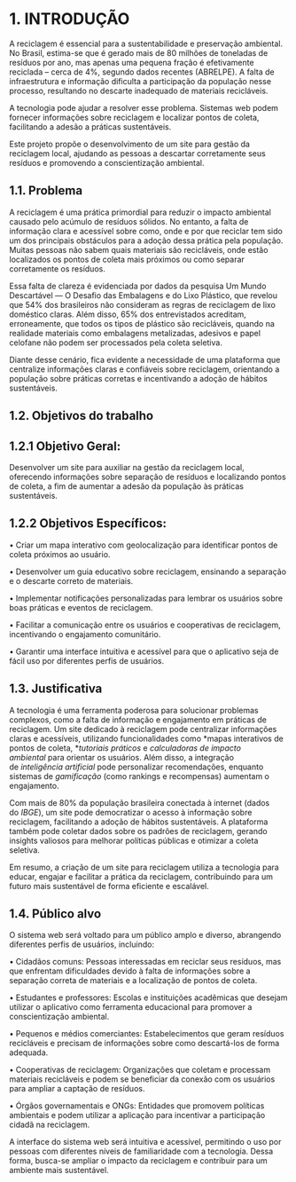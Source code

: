 # 1. INTRODUÇÃO

A reciclagem é essencial para a sustentabilidade e preservação ambiental. No Brasil, estima-se que é gerado mais de 80 milhões de toneladas de resíduos por ano, mas apenas uma pequena fração é efetivamente reciclada – cerca de 4%, segundo dados recentes (ABRELPE). A falta de infraestrutura e informação dificulta a participação da população nesse processo, resultando no descarte inadequado de materiais recicláveis.

A tecnologia pode ajudar a resolver esse problema. Sistemas web podem fornecer informações sobre reciclagem e localizar pontos de coleta, facilitando a adesão a práticas sustentáveis.

Este projeto propõe o desenvolvimento de um site para gestão da reciclagem local, ajudando as pessoas a descartar corretamente seus resíduos e promovendo a conscientização ambiental.

## 1.1. Problema

A reciclagem é uma prática primordial para reduzir o impacto ambiental causado pelo acúmulo de resíduos sólidos. No entanto, a falta de informação clara e acessível sobre como, onde e por que reciclar tem sido um dos principais obstáculos para a adoção dessa prática pela população. Muitas pessoas não sabem quais materiais são recicláveis, onde estão localizados os pontos de coleta mais próximos ou como separar corretamente os resíduos.

Essa falta de clareza é evidenciada por dados da pesquisa Um Mundo Descartável — O Desafio das Embalagens e do Lixo Plástico, que revelou que 54% dos brasileiros não consideram as regras de reciclagem de lixo doméstico claras. Além disso, 65% dos entrevistados acreditam, erroneamente, que todos os tipos de plástico são recicláveis, quando na realidade materiais como embalagens metalizadas, adesivos e papel celofane não podem ser processados pela coleta seletiva.

Diante desse cenário, fica evidente a necessidade de uma plataforma que centralize informações claras e confiáveis sobre reciclagem, orientando a população sobre práticas corretas e incentivando a adoção de hábitos sustentáveis.


## 1.2. Objetivos do trabalho

## 1.2.1 Objetivo Geral: 

Desenvolver um site para auxiliar na gestão da reciclagem local, oferecendo informações sobre separação de resíduos e localizando pontos de coleta, a fim de aumentar a adesão da população às práticas sustentáveis.


## 1.2.2 Objetivos Específicos:

•	Criar um mapa interativo com geolocalização para identificar pontos de coleta próximos ao usuário.

•	Desenvolver um guia educativo sobre reciclagem, ensinando a separação e o descarte correto de materiais.

•	Implementar notificações personalizadas para lembrar os usuários sobre boas práticas e eventos de reciclagem.

•	Facilitar a comunicação entre os usuários e cooperativas de reciclagem, incentivando o engajamento comunitário.

•	Garantir uma interface intuitiva e acessível para que o aplicativo seja de fácil uso por diferentes perfis de usuários.



## 1.3. Justificativa

A tecnologia é uma ferramenta poderosa para solucionar problemas complexos, como a falta de informação e engajamento em práticas de reciclagem. Um site dedicado à reciclagem pode centralizar informações claras e acessíveis, utilizando funcionalidades como *mapas interativos de pontos de coleta, **tutoriais práticos* e *calculadoras de impacto ambiental* para orientar os usuários. Além disso, a integração de *inteligência artificial* pode personalizar recomendações, enquanto sistemas de *gamificação* (como rankings e recompensas) aumentam o engajamento.

Com mais de 80% da população brasileira conectada à internet (dados do *IBGE*), um site pode democratizar o acesso à informação sobre reciclagem, facilitando a adoção de hábitos sustentáveis. A plataforma também pode coletar dados sobre os padrões de reciclagem, gerando insights valiosos para melhorar políticas públicas e otimizar a coleta seletiva.

Em resumo, a criação de um site para reciclagem utiliza a tecnologia para educar, engajar e facilitar a prática da reciclagem, contribuindo para um futuro mais sustentável de forma eficiente e escalável.


## 1.4. Público alvo

O sistema web será voltado para um público amplo e diverso, abrangendo diferentes perfis de usuários, incluindo:

•	Cidadãos comuns: Pessoas interessadas em reciclar seus resíduos, mas que enfrentam dificuldades devido à falta de informações sobre a separação correta de materiais e a localização de pontos de coleta.

•	Estudantes e professores: Escolas e instituições acadêmicas que desejam utilizar o aplicativo como ferramenta educacional para promover a conscientização ambiental.

•	Pequenos e médios comerciantes: Estabelecimentos que geram resíduos recicláveis e precisam de informações sobre como descartá-los de forma adequada.

•	Cooperativas de reciclagem: Organizações que coletam e processam materiais recicláveis e podem se beneficiar da conexão com os usuários para ampliar a captação de resíduos.

•	Órgãos governamentais e ONGs: Entidades que promovem políticas ambientais e podem utilizar a aplicação para incentivar a participação cidadã na reciclagem.


A interface do sistema web será intuitiva e acessível, permitindo o uso por pessoas com diferentes níveis de familiaridade com a tecnologia. Dessa forma, busca-se ampliar o impacto da reciclagem e contribuir para um ambiente mais sustentável.

